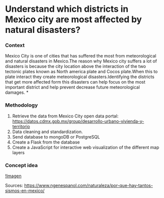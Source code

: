 # Understand which districts in Mexico city are most affected by natural disasters?
### Context
Mexico City is one of cities that has suffered the most from meteorological and natural disasters in Mexico.The reason why Mexico city suffers a lot of disasters is because the city location above the interaction of the two tectonic plates known as North america plate and Cocos plate.When this to plate interact they create meteorological disasters.Identifying the districts that get more affected form this disasters can help focus on the most important district and help prevent decrease future meteorological damages. *

### Methodology
1) Retrieve the data from Mexico City open data portal: https://datos.cdmx.gob.mx/group/desarrollo-urbano-vivienda-y-territorio
2) Data cleaning and standardization. 
3) Send database to mongoDB or PostgreSQL
4) Create a Flask from the database
5) Create a JavaScript for interactive web visualization of the different map layers

### Concept idea
[!Imagen](https://github.com/Robie94/Disasters-mxcity/blob/main/Captura%20de%20Pantalla%202021-07-13%20a%20la(s)%2023.43.34.png)



Sources:
https://www.ngenespanol.com/naturaleza/por-que-hay-tantos-sismos-en-mexico/
